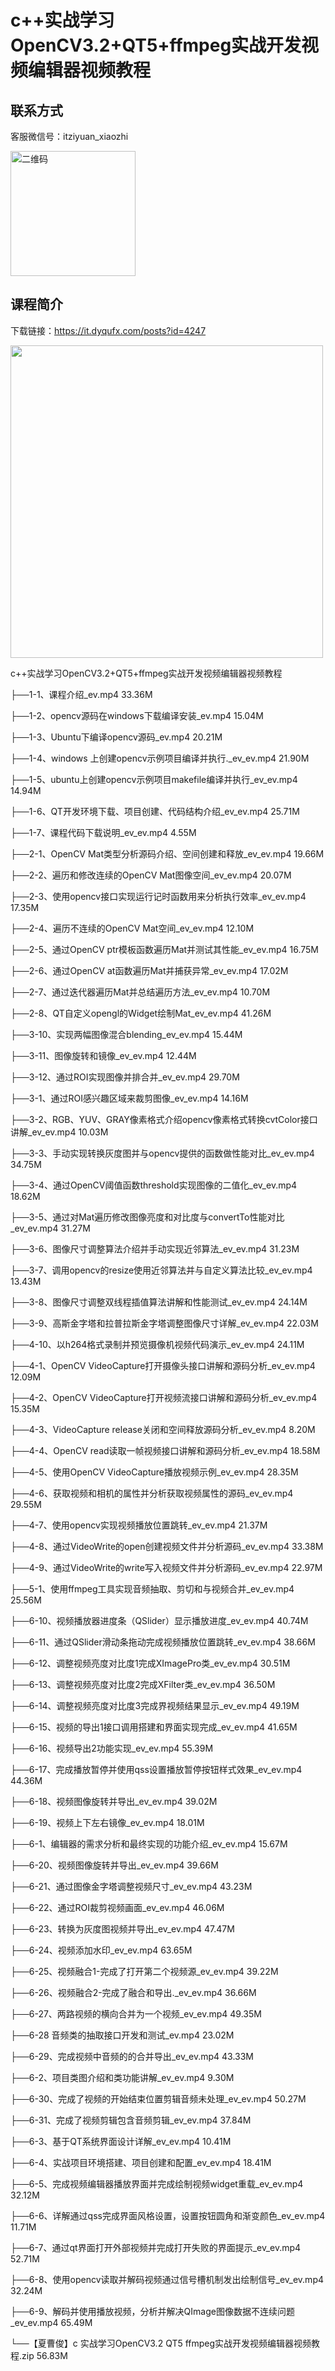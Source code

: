 # c++实战学习OpenCV3.2+QT5+ffmpeg实战开发视频编辑器视频教程

## 联系方式

客服微信号：itziyuan_xiaozhi

<img src="https://ziyuanyun.oss-cn-guangzhou.aliyuncs.com/common/20240614073449/666b82192834a.jpg" width="200" height="200" alt="二维码">

## 课程简介

下载链接：https://it.dyqufx.com/posts?id=4247

<img src="https://ziyuanyun.oss-cn-guangzhou.aliyuncs.com/yun/20240711142048/668f79c07c541.jpg" width="500" alt="">

  

 c++实战学习OpenCV3.2+QT5+ffmpeg实战开发视频编辑器视频教程

 ├──1-1、课程介绍_ev.mp4 33.36M

 ├──1-2、opencv源码在windows下载编译安装_ev.mp4 15.04M

 ├──1-3、Ubuntu下编译opencv源码_ev.mp4 20.21M

 ├──1-4、windows 上创建opencv示例项目编译并执行._ev_ev.mp4 21.90M

 ├──1-5、ubuntu上创建opencv示例项目makefile编译并执行_ev_ev.mp4 14.94M

 ├──1-6、QT开发环境下载、项目创建、代码结构介绍_ev_ev.mp4 25.71M

 ├──1-7、课程代码下载说明_ev_ev.mp4 4.55M

 ├──2-1、OpenCV Mat类型分析源码介绍、空间创建和释放_ev_ev.mp4 19.66M

 ├──2-2、遍历和修改连续的OpenCV Mat图像空间_ev_ev.mp4 20.07M

 ├──2-3、使用opencv接口实现运行记时函数用来分析执行效率_ev_ev.mp4 17.35M

 ├──2-4、遍历不连续的OpenCV Mat空间_ev_ev.mp4 12.10M

 ├──2-5、通过OpenCV ptr模板函数遍历Mat并测试其性能_ev_ev.mp4 16.75M

 ├──2-6、通过OpenCV at函数遍历Mat并捕获异常_ev_ev.mp4 17.02M

 ├──2-7、通过迭代器遍历Mat并总结遍历方法_ev_ev.mp4 10.70M

 ├──2-8、QT自定义opengl的Widget绘制Mat_ev_ev.mp4 41.26M

 ├──3-10、实现两幅图像混合blending_ev_ev.mp4 15.44M

 ├──3-11、图像旋转和镜像_ev_ev.mp4 12.44M

 ├──3-12、通过ROI实现图像并排合并_ev_ev.mp4 29.70M

 ├──3-1、通过ROI感兴趣区域来裁剪图像_ev_ev.mp4 14.16M

 ├──3-2、RGB、YUV、GRAY像素格式介绍opencv像素格式转换cvtColor接口讲解_ev_ev.mp4 10.03M

 ├──3-3、手动实现转换灰度图并与opencv提供的函数做性能对比_ev_ev.mp4 34.75M

 ├──3-4、通过OpenCV阈值函数threshold实现图像的二值化_ev_ev.mp4 18.62M

 ├──3-5、通过对Mat遍历修改图像亮度和对比度与convertTo性能对比_ev_ev.mp4 31.27M

 ├──3-6、图像尺寸调整算法介绍并手动实现近邻算法_ev_ev.mp4 31.23M

 ├──3-7、调用opencv的resize使用近邻算法并与自定义算法比较_ev_ev.mp4 13.43M

 ├──3-8、图像尺寸调整双线程插值算法讲解和性能测试_ev_ev.mp4 24.14M

 ├──3-9、高斯金字塔和拉普拉斯金字塔调整图像尺寸详解_ev_ev.mp4 22.03M

 ├──4-10、以h264格式录制并预览摄像机视频代码演示_ev_ev.mp4 24.11M

 ├──4-1、OpenCV VideoCapture打开摄像头接口讲解和源码分析_ev_ev.mp4 12.09M

 ├──4-2、OpenCV VideoCapture打开视频流接口讲解和源码分析_ev_ev.mp4 15.35M

 ├──4-3、VideoCapture release关闭和空间释放源码分析_ev_ev.mp4 8.20M

 ├──4-4、OpenCV read读取一帧视频接口讲解和源码分析_ev_ev.mp4 18.58M

 ├──4-5、使用OpenCV VideoCapture播放视频示例_ev_ev.mp4 28.35M

 ├──4-6、获取视频和相机的属性并分析获取视频属性的源码_ev_ev.mp4 29.55M

 ├──4-7、使用opencv实现视频播放位置跳转_ev_ev.mp4 21.37M

 ├──4-8、通过VideoWrite的open创建视频文件并分析源码_ev_ev.mp4 33.38M

 ├──4-9、通过VideoWrite的write写入视频文件并分析源码_ev_ev.mp4 22.97M

 ├──5-1、使用ffmpeg工具实现音频抽取、剪切和与视频合并_ev_ev.mp4 25.56M

 ├──6-10、视频播放器进度条（QSlider）显示播放进度_ev_ev.mp4 40.74M

 ├──6-11、通过QSlider滑动条拖动完成视频播放位置跳转_ev_ev.mp4 38.66M

 ├──6-12、调整视频亮度对比度1完成XImagePro类_ev_ev.mp4 30.51M

 ├──6-13、调整视频亮度对比度2完成XFilter类_ev_ev.mp4 36.50M

 ├──6-14、调整视频亮度对比度3完成界视频结果显示_ev_ev.mp4 49.19M

 ├──6-15、视频的导出1接口调用搭建和界面实现完成_ev_ev.mp4 41.65M

 ├──6-16、视频导出2功能实现_ev_ev.mp4 55.39M

 ├──6-17、完成播放暂停并使用qss设置播放暂停按钮样式效果_ev_ev.mp4 44.36M

 ├──6-18、视频图像旋转并导出_ev_ev.mp4 39.02M

 ├──6-19、视频上下左右镜像_ev_ev.mp4 18.01M

 ├──6-1、编辑器的需求分析和最终实现的功能介绍_ev_ev.mp4 15.67M

 ├──6-20、视频图像旋转并导出_ev_ev.mp4 39.66M

 ├──6-21、通过图像金字塔调整视频尺寸_ev_ev.mp4 43.23M

 ├──6-22、通过ROI裁剪视频画面_ev_ev.mp4 46.06M

 ├──6-23、转换为灰度图视频并导出_ev_ev.mp4 47.47M

 ├──6-24、视频添加水印_ev_ev.mp4 63.65M

 ├──6-25、视频融合1-完成了打开第二个视频源_ev_ev.mp4 39.22M

 ├──6-26、视频融合2-完成了融合和导出._ev_ev.mp4 36.66M

 ├──6-27、两路视频的横向合并为一个视频_ev_ev.mp4 49.35M

 ├──6-28 音频类的抽取接口开发和测试_ev.mp4 23.02M

 ├──6-29、完成视频中音频的的合并导出_ev_ev.mp4 43.33M

 ├──6-2、项目类图介绍和类功能讲解_ev_ev.mp4 9.30M

 ├──6-30、完成了视频的开始结束位置剪辑音频未处理_ev_ev.mp4 50.27M

 ├──6-31、完成了视频剪辑包含音频剪辑_ev_ev.mp4 37.84M

 ├──6-3、基于QT系统界面设计详解_ev_ev.mp4 10.41M

 ├──6-4、实战项目环境搭建、项目创建和配置_ev_ev.mp4 18.41M

 ├──6-5、完成视频编辑器播放界面并完成绘制视频widget重载_ev_ev.mp4 32.12M

 ├──6-6、详解通过qss完成界面风格设置，设置按钮圆角和渐变颜色_ev_ev.mp4 11.71M

 ├──6-7、通过qt界面打开外部视频并完成打开失败的界面提示_ev_ev.mp4 52.71M

 ├──6-8、使用opencv读取并解码视频通过信号槽机制发出绘制信号_ev_ev.mp4 32.24M

 ├──6-9、解码并使用播放视频，分析并解决QImage图像数据不连续问题_ev_ev.mp4 65.49M

 └──【夏曹俊】c 实战学习OpenCV3.2 QT5 ffmpeg实战开发视频编辑器视频教程.zip 56.83M

  